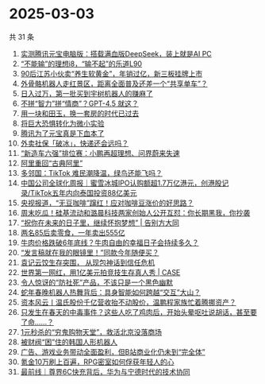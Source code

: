 # 2025-03-03

共 31 条

<!-- BEGIN 36KR -->
<!-- 最后更新时间 2025-03-03 00:12:53 +0800 -->
1. [实测腾讯元宝电脑版：搭载满血版DeepSeek，装上就是AI PC](https://36kr.com/p/3188675987562633)
1. [“不能输”的理想i8，“输不起”的乐道L90](https://36kr.com/p/3188388118831241)
1. [90后江苏小伙卖“养生软黄金”，年销过亿，新三板挂牌上市](https://36kr.com/p/3187709461143425)
1. [外骨骼机器人走红景区，距离全面普及还差一个“共享单车”？](https://36kr.com/p/3187822327074947)
1. [日入过万，第一批买到宇树机器人的赚麻了](https://36kr.com/p/3187797328174981)
1. [不拼“智力”拼“情商”？GPT-4.5 就这？](https://36kr.com/p/3187797386600579)
1. [用一块和田玉，换一套房的时代已过去](https://36kr.com/p/3188508344737929)
1. [将巨大恐惧转化为微小实验](https://36kr.com/p/3178621941650048)
1. [腾讯为了元宝真是下血本了](https://36kr.com/p/3188387298434953)
1. [外卖社保「破冰」，快递还会远吗？](https://36kr.com/p/3187807386095748)
1. [“新造车六强”排位赛：小鹏再超理想、问界蔚来失速](https://36kr.com/p/3188452873642117)
1. [阿里重回“古典阿里”](https://36kr.com/p/3187821453222021)
1. [多邻国：TikTok 难民潮降温，绿鸟还能飞吗？](https://36kr.com/p/3187589607121025)
1. [中国公司全球化周报｜​蜜雪冰城IPO认购额超1.7万亿港元，创港股记录/TikTok五年内向泰国投资88亿美元](https://36kr.com/p/3187354970955648)
1. [央视报道，“无豆咖啡”蹿红！应对咖啡豆涨价的好思路？](https://36kr.com/p/3188441059516551)
1. [周末吃瓜！硅基流动和潞晨科技两家创始人公开互怼：你长期黑我，你抄袭](https://36kr.com/p/3187824659914882)
1. [“祝你在未来的日子里，继续怀抱梦想” | 告别方大同](https://36kr.com/p/3187752495571075)
1. [两名85后卖零食，一年卖出555亿](https://36kr.com/p/3187478138904457)
1. [牛肉价格跌破6年底线？牛肉自由的幸福日子会持续多久？](https://36kr.com/p/3187834564579465)
1. [“发言稿就在我的眼镜里！”同款今年随便买？](https://36kr.com/p/3188440893185927)
1. [袁记云饺生存突围， 从现包神话到信任危机](https://36kr.com/p/3187654400991365)
1. [世界第一网红，用1亿美元拍竞技生存真人秀 | CASE](https://36kr.com/p/3187816322064260)
1. [令人惊讶的“防社死”产品，不该只是一个黑色幽默](https://36kr.com/p/3187517201915781)
1. [蛇年春晚机器人热舞背后：具身智能如何跨越“交互”大山？](https://36kr.com/p/3183165163429507)
1. [资本风云丨温氏股份千亿营收抬不动股价，温鹏程家族忙着腾挪资产？](https://36kr.com/p/3187759914508424)
1. [只发生在春天的中毒事件？这些人吃了鸡肉后，开始头晕呕吐说胡话，甚至要了命……？](https://36kr.com/p/3188268428468358)
1. [1元秒杀的“穷鬼购物天堂”，救活北京没落商场](https://36kr.com/p/3187299713605766)
1. [被财阀“困”住的韩国人形机器人](https://36kr.com/p/3187438148456585)
1. [广告、游戏业务带动全面盈利，但B站商业化仍未到“完全体”](https://36kr.com/p/3187753469157505)
1. [氪金10万刷上百遍，RPG密室如何俘获年轻人的心](https://36kr.com/p/3187552061448072)
1. [最前线｜尊界6C快充背后，华为与宁德时代的技术协同](https://36kr.com/p/3189156134231942)
<!-- END 36KR -->